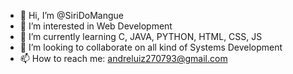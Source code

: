 - 👋 Hi, I’m @SiriDoMangue
- 👀 I’m interested in Web Development
- 🌱 I’m currently learning C, JAVA, PYTHON, HTML, CSS, JS
- 💞️ I’m looking to collaborate on all kind of Systems Development
- 📫 How to reach me: andreluiz270793@gmail.com

<!---
SiriDoMangue/SiriDoMangue is a ✨ special ✨ repository because its `README.md` (this file) appears on your GitHub profile.
You can click the Preview link to take a look at your changes.
--->
